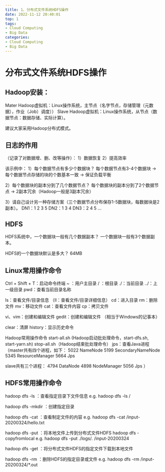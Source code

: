 ```yaml
---
title: 1、分布式文件系统HDFS操作
date: 2022-11-12 20:40:01
top: 1
tags:
- Cloud Computing
- Big Data
categories:
- Cloud Computing
- Big Data
---
```


# 分布式文件系统HDFS操作

## Hadoop安装：

Mater Hadoop虚拟机：Linux操作系统，主节点（名字节点，存储管理（元数据），作业（Job）调度））
Slave Hadoop虚拟机：Linux操作系统，从节点（数据节点：数据存储、实际计算）。

建议大家采用Hadoop分布式模式。

## 日志的作用

（记录了对数据增、删、改等操作）：
1）数据恢复
2）提高效率


该示例中：
1）每个数据节点有多少个数据块？
每个数据节点有3-4个数据块 -> 每个数据节点存储的块的个数基本一致 -> 保证负载平衡

2）每个数据块的副本分到了几个数据节点？
每个数据块的副本分到了2个数据节点 -> 2副本冗余（Hadoop一般是3副本冗余）

3）请自己设计另一种存储方案（三个数据节点分布保存1-5数据块，每数据块是2副本）。
DN1：1 2 3 5
DN2：1 3 4
DN3：2 4 5
...

## HDFS

HDFS系统中，一个数据块一般有几个数据副本？
一个数据块一般有3个数据副本。


HDFS的一个数据块默认是多大？
64MB

## Linux常用操作命令

Ctrl + Shift + T：启动命令终端
~ ：用户主目录
/ ：根目录
./：当前目录
../：上一级目录
pwd：查看当前目录名称

ls：查看文件/目录信息
（ll：查看文件/目录详细信息）
cd：进入目录
rm：删除文件
mv：移动文件
cat：查看文件内容
cp：拷贝文件

vi、vim：创建和编辑文件
gedit：创建和编辑文件 （相当于Windows的记事本）

clear：清屏
history：显示历史命令


Hadoop常用操作命令
start-all.sh (Hadoop启动批处理命令，start-dfs.sh, start-yarn.sh)
stop-all.sh（Hadoop结束批处理命令）
jps：查看Java进程
（master共有四个进程，如下：
5022 NameNode
5199 SecondaryNameNode
5345 ResourceManager
5664 Jps

slave共有三个进程：
4794 DataNode
4898 NodeManager
5056 Jps
）



## HDFS常用操作命令

hadoop dfs -ls <path> ：查看指定目录下文件信息
e.g. hadoop dfs -ls /

hadoop dfs -mkdir <path> ：创建指定目录

hadoop dfs -cat <path> ：查看制定文件的内容
e.g. hadoop dfs -cat /input-20200324/hello.txt

hadoop dfs -put <localsrc> <dfsdst>：将本地文件上传到分布式文件HDFS
hadoop dfs -copyfromlocal <localsrc> <dfsdst>
e.g. hadoop dfs -put ./logs/*.* /input-20200324

hadoop dfs -get <dfsdst> <localsrc>：将分布式文件HDFS的指定文件下载到本地文件

hadoop dfs -rm <path>：删除HDFS的指定目录或文件
e.g. hadoop dfs -rm /input-20200324/*.out
